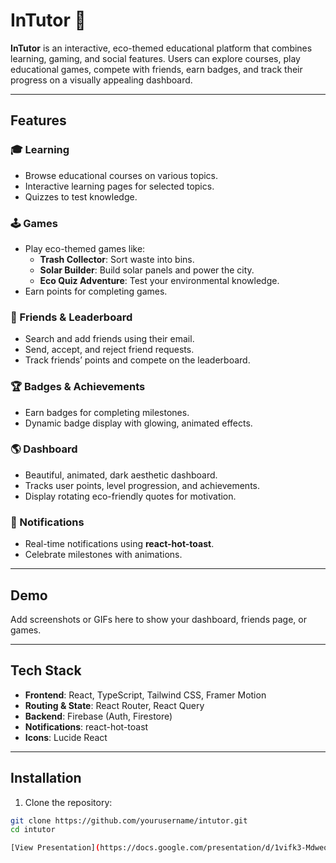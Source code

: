 # InTutor 🌱

**InTutor** is an interactive, eco-themed educational platform that combines learning, gaming, and social features. Users can explore courses, play educational games, compete with friends, earn badges, and track their progress on a visually appealing dashboard.

---

## Features

### 🎓 Learning
- Browse educational courses on various topics.
- Interactive learning pages for selected topics.
- Quizzes to test knowledge.

### 🕹 Games
- Play eco-themed games like:
  - **Trash Collector**: Sort waste into bins.
  - **Solar Builder**: Build solar panels and power the city.
  - **Eco Quiz Adventure**: Test your environmental knowledge.
- Earn points for completing games.

### 👥 Friends & Leaderboard
- Search and add friends using their email.
- Send, accept, and reject friend requests.
- Track friends’ points and compete on the leaderboard.

### 🏆 Badges & Achievements
- Earn badges for completing milestones.
- Dynamic badge display with glowing, animated effects.

### 🌎 Dashboard
- Beautiful, animated, dark aesthetic dashboard.
- Tracks user points, level progression, and achievements.
- Display rotating eco-friendly quotes for motivation.

### 🔔 Notifications
- Real-time notifications using **react-hot-toast**.
- Celebrate milestones with animations.

---

## Demo

Add screenshots or GIFs here to show your dashboard, friends page, or games.

---

## Tech Stack

- **Frontend**: React, TypeScript, Tailwind CSS, Framer Motion  
- **Routing & State**: React Router, React Query  
- **Backend**: Firebase (Auth, Firestore)  
- **Notifications**: react-hot-toast  
- **Icons**: Lucide React  

---

## Installation

1. Clone the repository:

```bash
git clone https://github.com/yourusername/intutor.git
cd intutor

[View Presentation](https://docs.google.com/presentation/d/1vifk3-Mdweoe3oRAyU7wBc5bZDSSdt3q/edit?usp=sharing)


